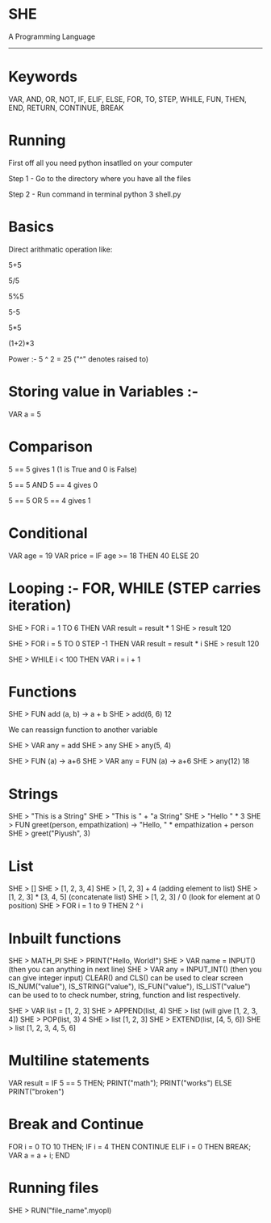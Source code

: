 # SHE
A Programming Language

---------------------------

# Keywords

VAR, AND, OR, NOT, IF, ELIF, ELSE, FOR, TO, STEP, WHILE, FUN, THEN, END, RETURN, CONTINUE, BREAK 

# Running

First off all you need python insatlled on your computer

Step 1 - Go to the directory where you have all the files

Step 2 - Run command in terminal python 3 shell.py

# Basics

Direct arithmatic operation like:

5+5

5/5

5%5

5-5

5*5

(1+2)*3

Power :- 5 ^ 2 = 25 ("^" denotes raised to) 

# Storing value in Variables :- 

VAR a = 5

# Comparison

5 == 5 gives 1 (1 is True and 0 is False)

5 == 5 AND 5 == 4 gives 0

5 == 5 OR  5 == 4 gives 1

# Conditional

VAR age = 19
VAR price = IF age >= 18 THEN 40 ELSE 20

# Looping :- FOR, WHILE (STEP carries iteration)

SHE > FOR i = 1 TO 6 THEN VAR result = result * 1
SHE > result
120

SHE > FOR i = 5 TO 0 STEP -1 THEN VAR result = result * i 
SHE > result
120

SHE > WHILE i < 100 THEN VAR i = i + 1

# Functions

SHE > FUN add (a, b) -> a + b
SHE > add(6, 6)
12
  
We can reassign function to another variable
  
SHE > VAR any = add
SHE > any
SHE > any(5, 4)

SHE > FUN (a) -> a+6
SHE > VAR any = FUN (a) -> a+6
SHE > any(12)
18

# Strings

SHE > "This is a String"
SHE > "This is " + "a String"
SHE > "Hello " * 3
SHE > FUN greet(person, empathization) -> "Hello, " * empathization + person
SHE > greet("Piyush", 3)

# List

SHE > []
SHE > [1, 2, 3, 4]
SHE > [1, 2, 3] + 4 (adding element to list)
SHE > [1, 2, 3] * [3, 4, 5] (concatenate list)
SHE > [1, 2, 3] / 0 (look for element at 0 position)
SHE > FOR i = 1 to 9 THEN 2 ^ i

# Inbuilt functions

SHE > MATH_PI
SHE > PRINT("Hello, World!")
SHE > VAR name = INPUT() (then you can anything in next line)
SHE > VAR any = INPUT_INT() (then you can give integer input)
CLEAR() and CLS() can be used to clear screen
IS_NUM("value"), IS_STRING("value"), IS_FUN("value"), IS_LIST("value") can be used to to check number, string, function and list respectively.

SHE > VAR list = [1, 2, 3]
SHE > APPEND(list, 4)
SHE > list 
(will give [1, 2, 3, 4])
SHE > POP(list, 3)
4
SHE > list
[1, 2, 3]
SHE > EXTEND(list, [4, 5, 6])
SHE > list
[1, 2, 3, 4, 5, 6]

# Multiline statements

VAR result = IF 5 == 5 THEN; PRINT("math"); PRINT("works") ELSE PRINT("broken")

# Break and Continue

FOR i = 0 TO 10 THEN; IF i = 4 THEN CONTINUE ELIF i = 0 THEN BREAK; VAR a = a + i; END

# Running files

SHE > RUN("file_name".myopl)
